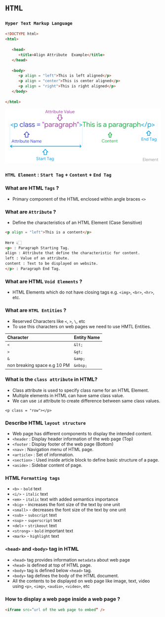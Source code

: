 # `HTML`

### `Hyper Text Markup Language`

```html
<!DOCTYPE html> 
<html>
 
   <head> 
      <title>Align Attribute  Example</title> 
   </head>
	
   <body> 
      <p align = "left">This is left aligned</p> 
      <p align = "center">This is center aligned</p> 
      <p align = "right">This is right aligned</p> 
   </body>
	
</html>
```

![Element](Image/Element.png)

### `HTML Element` : `Start Tag` + `Content` + `End Tag`

### What are HTML `Tags` ?
- Primary component of the HTML enclosed within angle braces `<>`

### What are `Attribute` ?
- Define the characteristics of an HTML Element (Case Sensitive)

```html
<p align = "left">This is a content</p> 

Here 👆🏻 
<p> : Paragraph Starting Tag.
align : Attribute that define the characteristic for content. 
left : Value of an attribute.	
content : Text to be displayed on website.	
</p> : Paragraph End Tag.	
```

### What are HTML `Void Elements` ?  
- HTML Elements which do not have closing tags e.g. `<img>`, `<br>`, `<hr>`, etc.

### What are `HTML Entities` ?  
- Reserved Characters like `<`, `>`, `\`, etc
- To use this characters on web pages we need to use HMTL Entities.

Character | Entity Name
:--- | :---
`<` | `&lt;`
`>` | `&gt;`
`&` | `&amp;`
non breaking space e.g 10 PM | `&nbsp;`

### What is the `class attribute` in HTML?
- Class attribute is used to specify class name for an HTML Element.
- Multiple elements in HTML can have same class value.
- We can use `id` attribute to create difference between same class values.

```html>
<p class = "row"></p>
```

### Describe HTML `layout structure`
- Web page has different components to display the intended content.
- `<header` : Display header information of the web page (Top)
- `<footer` : Display footer of the web page (Bottom)
- `<nav>` : Navigation menu of HTML page.
- `<article>` : Set of information.
- `<section>` : Used inside article block to define basic structure of a page.
- `<aside>` : Sidebar content of page.

### HTML `Formatting tags`
- `<b>` - `bold` text
- `<i/>` - `italic` text
- `<em>` - `italic` text with added semantics importance 
- `<big>` - increases the font size of the text by one unit
- `<small>` - decreases the font size of the text by one unit
- `<sub>` - `subscript` text
- `<sup>` - `superscript` text
- `<del>` - `strikeout` text
- `<strong>` - `bold` important text
- `<mark>` - `highlight` text
	
### `<head>` and `<body>` tag in HTML
	
- `<head>` tag provides information `metadata` about web page
- `<head>` is defined at top of HTML page.
- `<body>` tag is defined below `<head>` tag.
- `<body>` tag defines the body of the HTML document.
- All the contents to be displayed on web page like image, text, video using `<p>`, `<img>`, `<audio>`, `<video>`, etc

### How to display a web page inside a web page ?

```html
<iframe src=”url of the web page to embed” />
```			
